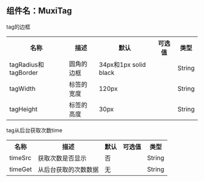 ## 组件名：MuxiTag
tag的边框
<table>
  <tr>
    <th>名称</th>
    <th>描述</th>
    <th>默认</th>
    <th>可选值</th>
    <th>类型</th>
  </tr>
  <tr>
    <td>tagRadius和tagBorder</td>
    <td>圆角的边框</td>
    <td>34px和1px solid black</td>
    <td></td>
    <td>String</td>
 </tr>
 <tr>
   <td>tagWidth</td>
   <td>标签的宽度</td>
   <td>120px</td>
   <td></td>
   <td>String</td>
 </tr>
 <tr>
   <td>tagHeight</td>
   <td>标签的高度</td>
   <td>30px</td>
   <td></td>
   <td>String</td>
 </tr>
 </table>

 tag从后台获取次数time
 <table>
  <tr>
    <th>名称</th>
    <th>描述</th>
    <th>默认</th>
    <th>可选值</th>
    <th>类型</th>
  </tr>
  <tr>
    <td>timeSrc</td>
    <td>获取次数是否显示</td>
    <td>否</td>
    <td></td>
    <td>String</td>
 </tr>
 <tr>
   <td>timeGet</td>
   <td>从后台获取的次数数据</td>
   <td>无</td>
   <td></td>
   <td>String</td>
 </tr>
 </table>